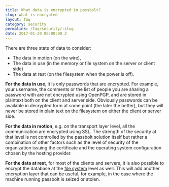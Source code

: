 ```yaml
---
title: What data is encrypted in passbolt?
slug: what-is-encrypted
layout: faq
category: security
permalink: /faq/security/:slug
date: 2017-01-20 00:00:00 Z
---
```

There are three state of data to consider:

- The data in motion (on the wire),
- The data in use (in the memory or file system on the server or client side)
- The data at rest (on the filesystem when the power is off).

**For the data in use**, it is only passwords that are encrypted. For example, your username, the comments 
or the list of people you are sharing a password with are not encrypted using OpenPGP, and are stored 
in plaintext both on the client and server side. Obviously passwords can be available in decrypted 
form at some point (the later the better), but they will never be stored in plain text on the filesystem 
on either the client or server side.

**For the data in motion**, e.g. on the transport layer level, all the communication are encrypted using SSL. 
The strength of the security at that level is not controlled by the passbolt solution itself but rather 
a combination of other factors such as the level of security of the organization issuing the certificate 
and the operating system configuration chosen by the hosting provider.

**For the data at rest**, for most of the clients and servers, it is also possible to encrypt the database at 
the [file system](https://en.wikipedia.org/wiki/List_of_cryptographic_file_systems) level as well. 
This will add another encryption layer that can be useful, for example, in the case where the machine running 
passbolt is seized or stolen.
